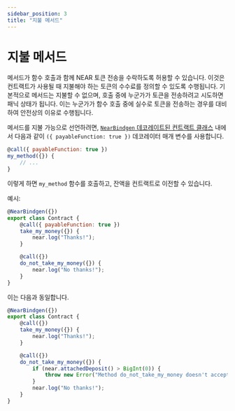 ```yaml
---
sidebar_position: 3
title: "지불 메서드"
---
```


# 지불 메서드

메서드가 함수 호출과 함께 NEAR 토큰 전송을 수락하도록 허용할 수 있습니다. 이것은 컨트랙트가 사용될 때 지불해야 하는 토큰의 수수료를 정의할 수 있도록 수행됩니다. 기본적으로 메서드는 지불할 수 없으며, 호출 중에 누군가가 토큰을 전송하려고 시도하면 패닉 상태가 됩니다. 이는 누군가가 함수 호출 중에 실수로 토큰을 전송하는 경우를 대비하여 안전상의 이유로 수행됩니다.

메서드를 지불 가능으로 선언하려면, [`NearBindgen` 데코레이트된 컨트랙트 클래스](../contract-structure/near-bindgen.md) 내에서 다음과 같이 `({ payableFunction: true })`  데코레이터 매개 변수를 사용합니다.

```js
@call({ payableFunction: true })
my_method({}) {
    // ...
}
```

이렇게 하면 `my_method` 함수를 호출하고, 잔액을 컨트랙트로 이전할 수 있습니다.

예시:

```js
@NearBindgen({})
export class Contract {
    @call({ payableFunction: true })
    take_my_money({}) {
        near.log("Thanks!");
    }

    @call({})
    do_not_take_my_money({}) {
        near.log("No thanks!");
    }
}
```

이는 다음과 동일합니다.

```js
@NearBindgen({})
export class Contract {
    @call({})
    take_my_money({}) {
        near.log("Thanks!");
    }

    @call({})
    do_not_take_my_money({}) {
        if (near.attachedDeposit() > BigInt(0)) {
            throw new Error("Method do_not_take_my_money doesn't accept deposit");
        }
        near.log("No thanks!");
    }
}
```
